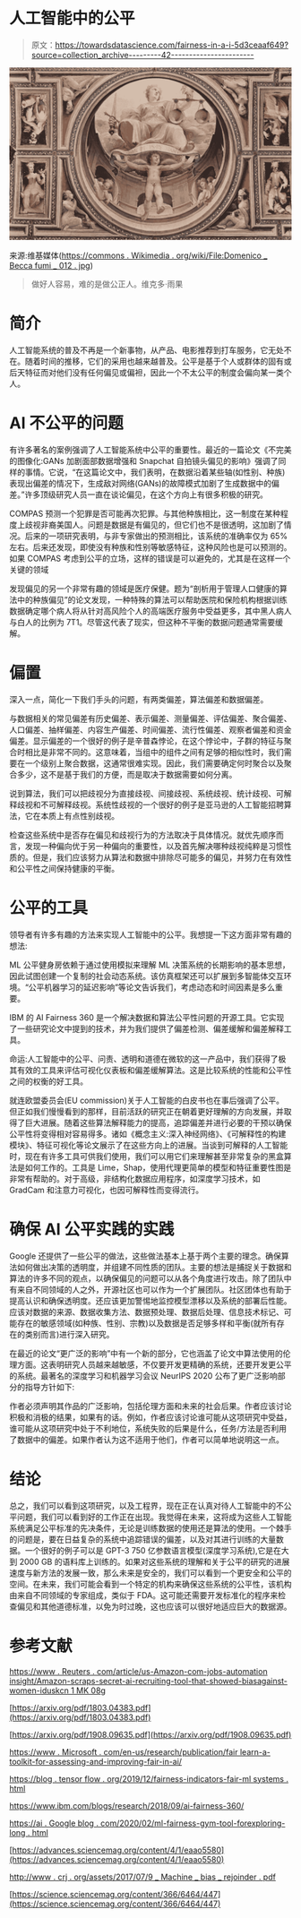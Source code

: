 # 人工智能中的公平

> 原文：<https://towardsdatascience.com/fairness-in-a-i-5d3ceaaf649?source=collection_archive---------42----------------------->

![](img/0caeaf2ac81e171766d35a60f1c85ecf.png)

来源:维基媒体([https://commons . Wikimedia . org/wiki/File:Domenico _ Becca fumi _ 012 . jpg](https://commons.wikimedia.org/wiki/File:Domenico_Beccafumi_012.jpg))

> 做好人容易，难的是做公正人。维克多·雨果

# **简介**

人工智能系统的普及不再是一个新事物，从产品、电影推荐到打车服务，它无处不在。随着时间的推移，它们的采用也越来越普及。公平是基于个人或群体的固有或后天特征而对他们没有任何偏见或偏袒，因此一个不太公平的制度会偏向某一类个人。

# **AI 不公平的问题**

有许多著名的案例强调了人工智能系统中公平的重要性。最近的一篇论文《不完美的图像化:GANs 加剧面部数据增强和 Snapchat 自拍镜头偏见的影响》强调了同样的事情。它说，“在这篇论文中，我们表明，在数据沿着某些轴(如性别、种族)表现出偏差的情况下，生成敌对网络(GANs)的故障模式加剧了生成数据中的偏差。”许多顶级研究人员一直在谈论偏见，在这个方向上有很多积极的研究。

COMPAS 预测一个犯罪是否可能再次犯罪。与其他种族相比，这一制度在某种程度上歧视非裔美国人。问题是数据是有偏见的，但它们也不是很透明，这加剧了情况。后来的一项研究表明，与非专家做出的预测相比，该系统的准确率仅为 65%左右。后来还发现，即使没有种族和性别等敏感特征，这种风险也是可以预测的。如果 COMPAS 考虑到公平的立场，这样的错误是可以避免的，尤其是在这样一个关键的领域

发现偏见的另一个非常有趣的领域是医疗保健。题为“剖析用于管理人口健康的算法中的种族偏见”的论文发现，一种特殊的算法可以帮助医院和保险机构根据训练数据确定哪个病人将从针对高风险个人的高端医疗服务中受益更多，其中黑人病人与白人的比例为 7T1。尽管这代表了现实，但这种不平衡的数据问题通常需要缓解。

# **偏置**

深入一点，简化一下我们手头的问题，有两类偏差，算法偏差和数据偏差。

与数据相关的常见偏差有历史偏差、表示偏差、测量偏差、评估偏差、聚合偏差、人口偏差、抽样偏差、内容生产偏差、时间偏差、流行性偏差、观察者偏差和资金偏差。显示偏差的一个很好的例子是辛普森悖论，在这个悖论中，子群的特征与聚合时相比是非常不同的。这意味着，当组中的组件之间有足够的相似性时，我们需要在一个级别上聚合数据，这通常很难实现。因此，我们需要确定何时聚合以及聚合多少，这不是基于我们的方便，而是取决于数据需要如何分离。

说到算法，我们可以把歧视分为直接歧视、间接歧视、系统歧视、统计歧视、可解释歧视和不可解释歧视。系统性歧视的一个很好的例子是亚马逊的人工智能招聘算法，它在本质上有点性别歧视。

检查这些系统中是否存在偏见和歧视行为的方法取决于具体情况。就优先顺序而言，发现一种偏向优于另一种偏向的重要性，以及首先解决哪种歧视纯粹是习惯性质的。但是，我们应该努力从算法和数据中排除尽可能多的偏见，并努力在有效性和公平性之间保持健康的平衡。

# **公平的工具**

领导者有许多有趣的方法来实现人工智能中的公平。我想提一下这方面非常有趣的想法:

ML 公平健身房依赖于通过使用模拟来理解 ML 决策系统的长期影响的基本思想，因此试图创建一个复制的社会动态系统。该仿真框架还可以扩展到多智能体交互环境。“公平机器学习的延迟影响”等论文告诉我们，考虑动态和时间因素是多么重要。

IBM 的 AI Fairness 360 是一个解决数据和算法公平性问题的开源工具。它实现了一些研究论文中提到的技术，并为我们提供了偏差检测、偏差缓解和偏差解释工具。

命运:人工智能中的公平、问责、透明和道德在微软的这一产品中，我们获得了极其有效的工具来评估可视化仪表板和偏差缓解算法。这是比较系统的性能和公平性之间的权衡的好工具。

就连欧盟委员会(EU commission)关于人工智能的白皮书也在事后强调了公平。但正如我们慢慢看到的那样，目前活跃的研究正在朝着更好理解的方向发展，并取得了巨大进展。随着这些算法解释能力的提高，追踪偏差并进行必要的干预以确保公平性将变得相对容易得多。诸如《概念主义:深入神经网络》、《可解释性的构建模块》、特征可视化等论文展示了在这些方向上的进展。当谈到可解释的人工智能时，现在有许多工具可供我们使用，我们可以用它们来理解甚至非常复杂的黑盒算法是如何工作的。工具是 Lime，Shap，使用代理更简单的模型和特征重要性图是非常有帮助的。对于高级，非结构化数据应用程序，如深度学习技术，如 GradCam 和注意力可视化，也因可解释性而变得流行。

# **确保 AI 公平实践的实践**

Google 还提供了一些公平的做法，这些做法基本上基于两个主要的理念。确保算法如何做出决策的透明度，并组建不同性质的团队。主要的想法是捕捉关于数据和算法的许多不同的观点，以确保偏见的问题可以从各个角度进行攻击。除了团队中有来自不同领域的人之外，开源社区也可以作为一个扩展团队。社区团体也有助于提高认识和确保透明度。还应该更加警惕地监控模型漂移以及系统的部署后性能。应该对数据的来源、数据收集方法、数据预处理、数据后处理、信息技术标记、可能存在的敏感领域(如种族、性别、宗教)以及数据是否足够多样和平衡(就所有存在的类别而言)进行深入研究。

在最近的论文“更广泛的影响”中有一个新的部分，它也涵盖了论文中算法使用的伦理方面。这表明研究人员越来越敏感，不仅要开发更精确的系统，还要开发更公平的系统。最著名的深度学习和机器学习会议 NeurIPS 2020 公布了更广泛影响部分的指导方针如下:

作者必须声明其作品的广泛影响，包括伦理方面和未来的社会后果。作者应该讨论积极和消极的结果，如果有的话。例如，作者应该讨论谁可能从这项研究中受益，谁可能从这项研究中处于不利地位，系统失败的后果是什么，任务/方法是否利用了数据中的偏差。如果作者认为这不适用于他们，作者可以简单地说明这一点。

# **结论**

总之，我们可以看到这项研究，以及工程界，现在正在认真对待人工智能中的不公平问题，我们可以看到好的工作正在出现。我觉得在未来，这将成为这些人工智能系统满足公平标准的先决条件，无论是训练数据的使用还是算法的使用。一个棘手的问题是，要在日益复杂的系统中追踪错误的偏差，以及对其进行训练的大量数据。一个很好的例子可以是 GPT-3 750 亿参数语言模型(深度学习系统),它是在大到 2000 GB 的语料库上训练的。如果对这些系统的理解和关于公平的研究的进展速度与新方法的发展一致，那么未来是安全的，我们可以看到一个更安全和公平的空间。在未来，我们可能会看到一个特定的机构来确保这些系统的公平性，该机构由来自不同领域的专家组成，类似于 FDA。这可能还需要开发标准化的程序来检查偏见和其他道德标准，以免为时过晚，这也应该可以很好地适应巨大的数据源。

# **参考文献**

[https://www . Reuters . com/article/us-Amazon-com-jobs-automation insight/Amazon-scraps-secret-ai-recruiting-tool-that-showed-biasagainst-women-iduskcn 1 MK 08g](https://www.reuters.com/article/us-amazon-com-jobs-automationinsight/amazon-scraps-secret-ai-recruiting-tool-that-showed-biasagainst-women-idUSKCN1MK08G)

[https://arxiv.org/pdf/1803.04383.pdf](https://arxiv.org/pdf/1803.04383.pdf)

[https://arxiv.org/pdf/1908.09635.pdf](https://arxiv.org/pdf/1908.09635.pdf)

[https://www . Microsoft . com/en-us/research/publication/fair learn-a-toolkit-for-assessing-and-improving-fair-in-ai/](https://www.microsoft.com/en-us/research/publication/fairlearn-a-toolkit-for-assessing-and-improving-fairness-in-ai/)

[https://blog . tensor flow . org/2019/12/fairness-indicators-fair-ml systems . html](https://blog.tensorflow.org/2019/12/fairness-indicators-fair-MLsystems.html)

https://www.ibm.com/blogs/research/2018/09/ai-fairness-360/

[https://ai . Google blog . com/2020/02/ml-fairness-gym-tool-forexploring-long . html](https://ai.googleblog.com/2020/02/ml-fairness-gym-tool-forexploring-long.html)

[https://advances.sciencemag.org/content/4/1/eaao5580](https://advances.sciencemag.org/content/4/1/eaao5580)

[http://www . crj . org/assets/2017/07/9 _ Machine _ bias _ rejoinder . pdf](http://www.crj.org/assets/2017/07/9_Machine_bias_rejoinder.pdf)

[https://science.sciencemag.org/content/366/6464/447](https://science.sciencemag.org/content/366/6464/447)